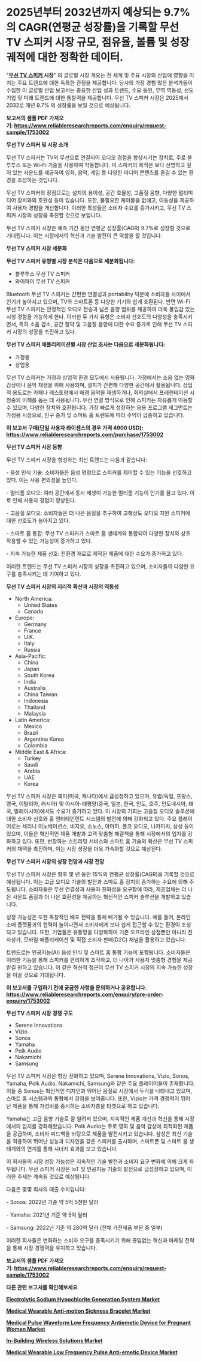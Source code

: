 <p><h1>2025년부터 2032년까지 예상되는 9.7%의 CAGR(연평균 성장률)을 기록할 무선 TV 스피커 시장 규모, 점유율, 볼륨 및 성장 궤적에 대한 정확한 데이터.</h1></p><p>"<strong><a href="https://www.reliableresearchreports.com/wireless-tv-speaker-r1753002?utm_campaign=105&utm_medium=7&utm_source=Github&utm_content=ia&utm_term=14032025&utm_id=wireless-tv-speaker">무선 TV 스피커&nbsp;</a></strong><strong>시장</strong>" 의 글로벌 시장 개요는 전 세계 및 주요 시장의 산업에 영향을 미치는 주요 트렌드에 대한 독특한 관점을 제공합니다. 당사의 가장 경험 많은 분석가들이 수집한 이 글로벌 산업 보고서는 중요한 산업 성과 트렌드, 수요 동인, 무역 역동성, 선도 기업 및 미래 트렌드에 대한 통찰력을 제공합니다. 무선 TV 스피커 시장은 2025에서 2032로 매년 9.7% 의 성장률을 보일 것으로 예상됩니다.&nbsp;</p>
<p><strong>보고서의 샘플 PDF 가져오기:&nbsp;<a href="https://www.reliableresearchreports.com/enquiry/request-sample/1753002?utm_campaign=105&utm_medium=7&utm_source=Github&utm_content=ia&utm_term=14032025&utm_id=wireless-tv-speaker">https://www.reliableresearchreports.com/enquiry/request-sample/1753002</a></strong></p>
<p><strong>무선 TV 스피커 및 시장 소개</strong></p>
<p><p>무선 TV 스피커는 TV와 무선으로 연결되어 오디오 경험을 향상시키는 장치로, 주로 블루투스 또는 Wi-Fi 기술을 사용하여 작동합니다. 이 스피커의 목적은 보다 선명하고 깊이 있는 사운드를 제공하여 영화, 음악, 게임 등 다양한 미디어 콘텐츠를 즐길 수 있는 환경을 조성하는 것입니다.</p><p>무선 TV 스피커의 장점으로는 설치의 용이성, 공간 효율성, 고품질 음향, 다양한 멀티미디어 장치와의 호환성 등이 있습니다. 또한, 불필요한 케이블을 없애고, 이동성을 제공하여 사용자 경험을 개선합니다. 이러한 특성들은 소비자 수요를 증가시키고, 무선 TV 스피커 시장의 성장을 촉진할 것으로 보입니다.</p><p>무선 TV 스피커 시장은 예측 기간 동안 연평균 성장률(CAGR) 9.7%로 성장할 것으로 기대됩니다. 이는 시장에서의 혁신과 기술 발전이 큰 역할을 할 것입니다.</p></p>
<p><strong>무선 TV 스피커 시장 세분화</strong></p>
<p><strong>무선 TV 스피커 유형별 시장 분석은 다음으로 세분화됩니다:</strong></p>
<p><ul><li>블루투스 무선 TV 스피커</li><li>와이파이 무선 TV 스피커</li></ul></p>
<p><p>Bluetooth 무선 TV 스피커는 간편한 연결성과 portability 덕분에 소비자들 사이에서 인기가 높아지고 있으며, TV와 스마트폰 등 다양한 기기와 쉽게 호환된다. 반면 Wi-Fi 무선 TV 스피커는 안정적인 오디오 전송과 넓은 음향 범위를 제공하여 더욱 몰입감 있는 시청 경험을 가능하게 한다. 이러한 두 가지 유형은 소비자 선호도의 다양성을 충족시키면서, 특히 소음 감소, 공간 절약 및 고음질 음향에 대한 수요 증가로 인해 무선 TV 스피커 시장의 성장을 촉진하고 있다.</p></p>
<p><strong>무선 TV 스피커 애플리케이션별 시장 산업 조사는 다음으로 세분화됩니다:</strong></p>
<p><ul><li>가정용</li><li>상업용</li></ul></p>
<p><p>무선 TV 스피커는 가정과 상업적 환경 모두에서 사용됩니다. 가정에서는 소음 없는 영화 감상이나 음악 재생을 위해 사용되며, 설치가 간편해 다양한 공간에서 활용됩니다. 상업적 용도로는 카페나 레스토랑에서 배경 음악을 재생하거나, 회의실에서 프레젠테이션 시 청중의 이해를 돕는 데 사용됩니다. 무선 연결 방식으로 인해 스피커는 자유롭게 이동할 수 있으며, 다양한 장치와 호환됩니다. 가장 빠르게 성장하는 응용 프로그램 세그먼트는 가정용 시장으로, 인구 증가 및 스마트 홈 트렌드에 따라 수익이 급증하고 있습니다.</p></p>
<p><strong>이 보고서 구매(단일 사용자 라이센스의 경우 가격 4900 USD): <a href="https://www.reliableresearchreports.com/purchase/1753002?utm_campaign=105&utm_medium=7&utm_source=Github&utm_content=ia&utm_term=14032025&utm_id=wireless-tv-speaker">https://www.reliableresearchreports.com/purchase/1753002</a></strong></p>
<p><strong>무선 TV 스피커 시장 동향</strong></p>
<p><p>무선 TV 스피커 시장을 형성하는 최신 트렌드는 다음과 같습니다:</p><p>- 음성 인식 기술: 소비자들은 음성 명령으로 스피커를 제어할 수 있는 기능을 선호하고 있다. 이는 사용 편의성을 높인다.</p><p>- 멀티룸 오디오: 여러 공간에서 동시 재생이 가능한 멀티룸 기능이 인기를 끌고 있다. 이로 인해 사용자 경험이 향상된다.</p><p>- 고음질 오디오: 소비자들은 더 나은 음질을 추구하여 고해상도 오디오 지원 스피커에 대한 선호도가 높아지고 있다.</p><p>- 스마트 홈 통합: 무선 TV 스피커가 스마트 홈 생태계와 통합되어 다양한 장치와 상호작용할 수 있는 가능성이 증가하고 있다.</p><p>- 지속 가능한 제품 선호: 친환경 재료로 제작된 제품에 대한 수요가 증가하고 있다.</p><p>이러한 트렌드는 무선 TV 스피커 시장의 성장을 촉진하고 있으며, 소비자들의 다양한 요구를 충족시키는 데 기여하고 있다.</p></p>
<p><strong>무선 TV 스피커 시장의 지리적 확산과 시장의 역동성</strong></p>
<p><ul>
    <li>
        North America:
        <ul>
            <li>United States</li>
            <li>Canada</li>
        </ul>
    </li>
    <li>
        Europe:
        <ul>
            <li>Germany</li>
            <li>France</li>
            <li>U.K.</li>
            <li>Italy</li>
            <li>Russia</li>
        </ul>
    </li>
    <li>
        Asia-Pacific:
        <ul>
            <li>China</li>
            <li>Japan</li>
            <li>South Korea</li>
            <li>India</li>
            <li>Australia</li>
            <li>China Taiwan</li>
            <li>Indonesia</li>
            <li>Thailand</li>
            <li>Malaysia</li>
        </ul>
    </li>
    <li>
        Latin America:
        <ul>
            <li>Mexico</li>
            <li>Brazil</li>
            <li>Argentina Korea</li>
            <li>Colombia</li>
        </ul>
    </li>
    <li>
        Middle East & Africa:
        <ul>
            <li>Turkey</li>
            <li>Saudi</li>
            <li>Arabia</li>
            <li>UAE</li>
            <li>Korea</li>
        </ul>
    </li>
    </ul></p>
<p><p>무선 TV 스피커 시장은 북미(미국, 캐나다)에서 급성장하고 있으며, 유럽(독일, 프랑스, 영국, 이탈리아, 러시아) 및 아시아-태평양(중국, 일본, 한국, 인도, 호주, 인도네시아, 태국, 말레이시아)에서도 수요가 증가하고 있다. 이 시장의 기회는 고음질 오디오 솔루션에 대한 소비자 선호와 홈 엔터테인먼트 시스템의 발전에 의해 강화되고 있다. 주요 플레이어로는 세리니 이노베이션스, 비지오, 소노스, 야마하, 폴크 오디오, 나카미치, 삼성 등이 있으며, 이들은 혁신적인 제품 개발과 고객 맞춤형 해결책을 통해 시장에서의 입지를 강화하고 있다. 또한, 번창하는 스트리밍 서비스와 스마트 홈 기술의 확산은 무선 TV 스피커의 채택을 촉진하며, 이는 시장 성장을 더욱 가속화할 것으로 예상된다.</p></p>
<p><strong>무선 TV 스피커 시장의 성장 전망과 시장 전망</strong></p>
<p><p>무선 TV 스피커 시장은 향후 몇 년 동안 15%의 연평균 성장률(CAGR)을 기록할 것으로 예상됩니다. 이는 고급 오디오 기술의 발전과 스마트 홈 장치의 증가하는 수요에 의해 주도됩니다. 소비자들은 무선 연결성과 사용자 친화성을 요구함에 따라, 제조업체는 더 나은 사운드 품질과 더 나은 호환성을 제공하는 혁신적인 스피커 솔루션을 개발하고 있습니다.</p><p>성장 가능성은 또한 독창적인 배포 전략을 통해 배가될 수 있습니다. 예를 들어, 온라인 소매 플랫폼과의 협력이 늘어나면서 소비자에게 보다 쉽게 접근할 수 있는 환경이 조성되고 있습니다. 또한, 기업들은 유통망을 다양화하여 기존 오프라인 상점뿐만 아니라 전자상가, 모바일 애플리케이션 및 직접 소비자 판매(D2C) 채널을 활용하고 있습니다.</p><p>트렌드로는 인공지능(AI) 음성 인식 및 스마트 홈 통합 기능이 포함됩니다. 소비자들은 이러한 기능을 통해 스피커를 편리하게 조작하고, 더 나아가 사용자 맞춤형 경험을 제공받길 원하고 있습니다. 이 같은 혁신적 접근이 무선 TV 스피커 시장의 지속 가능한 성장을 이끌 것으로 기대됩니다.</p></p>
<p><strong>이 보고서를 구입하기 전에 궁금한 사항을 문의하거나 공유합니다. <a href="https://www.reliableresearchreports.com/enquiry/pre-order-enquiry/1753002?utm_campaign=105&utm_medium=7&utm_source=Github&utm_content=ia&utm_term=14032025&utm_id=wireless-tv-speaker">https://www.reliableresearchreports.com/enquiry/pre-order-enquiry/1753002</a></strong></p>
<p><strong>무선 TV 스피커 시장 경쟁 구도</strong></p>
<p><ul><li>Serene Innovations</li><li>Vizio</li><li>Sonos</li><li>Yamaha</li><li>Polk Audio</li><li>Nakamichi</li><li>Samsung</li></ul></p>
<p><p>무선 TV 스피커 시장은 항상 진화하고 있으며, Serene Innovations, Vizio, Sonos, Yamaha, Polk Audio, Nakamichi, Samsung와 같은 주요 플레이어들이 존재합니다. 이들 중 Sonos는 혁신적인 디자인과 뛰어난 음질로 시장에서 두각을 나타내고 있으며, 스마트 홈 시스템과의 통합에서 강점을 보여줍니다. 또한, Vizio는 가격 경쟁력이 뛰어난 제품을 통해 가성비를 중시하는 소비자층을 타겟으로 하고 있습니다.</p><p>Yamaha는 고급 음향 기술로 잘 알려져 있으며, 지속적인 제품 개선과 혁신을 통해 시장에서의 입지를 강화해왔습니다. Polk Audio는 주로 영화 및 음악 감상에 최적화된 제품을 공급하며, 소비자 피드백을 바탕으로 제품을 발전시키고 있습니다. 삼성은 최신 기술을 적용하여 뛰어난 성능과 디자인을 갖춘 스피커를 출시하며, 스마트폰 및 스마트 홈 생태계와의 연계를 통해 시너지 효과를 보고 있습니다.</p><p>이 회사들의 시장 성장 가능성은 지속적인 기술 발전과 소비자 요구 변화에 의해 크게 좌우됩니다. 무선 스피커 시장은 IoT 및 인공지능 기술의 발전으로 급성장하고 있으며, 이러한 추세는 계속될 것으로 예상됩니다.</p><p>다음은 몇몇 회사의 매출 수치입니다:</p><p>- Sonos: 2022년 기준 약 5억 5천만 달러</p><p>- Yamaha: 2021년 기준 약 5억 달러</p><p>- Samsung: 2022년 기준 약 280억 달러 (전체 가전제품 부문 중 일부) </p><p>이러한 회사들은 변화하는 소비자 요구를 충족시키기 위해 끊임없는 혁신과 마케팅 전략을 통해 시장 경쟁력을 유지하고 있습니다.</p></p>
<p><strong>보고서의 샘플 PDF 가져오기:&nbsp;<a href="https://www.reliableresearchreports.com/enquiry/request-sample/1753002?utm_campaign=105&utm_medium=7&utm_source=Github&utm_content=ia&utm_term=14032025&utm_id=wireless-tv-speaker">https://www.reliableresearchreports.com/enquiry/request-sample/1753002</a></strong></p>
<p><strong></strong></p>
<p><strong></strong></p>
<p><strong></strong></p>
<p><strong></strong></p>
<p><strong>다른 관련 보고서를 확인해보세요</strong></p>
<p><strong><p><a href="https://github.com/zakkistuey/Market-Research-Report-List-1/blob/main/electrolytic-sodium-hypochlorite-generation-system-market.md?utm_campaign=105&utm_medium=7&utm_source=Github&utm_content=ia&utm_term=14032025&utm_id=wireless-tv-speaker">Electrolytic Sodium Hypochlorite Generation System Market</a></p><p><a href="https://github.com/pilukypalis/Market-Research-Report-List-1/blob/main/medical-wearable-anti-motion-sickness-bracelet-market.md?utm_campaign=105&utm_medium=7&utm_source=Github&utm_content=ia&utm_term=14032025&utm_id=wireless-tv-speaker">Medical Wearable Anti-motion Sickness Bracelet Market</a></p><p><a href="https://github.com/siertnamba7u/Market-Research-Report-List-1/blob/main/medical-pulse-waveform-low-frequency-antiemetic-device-for-pregnant-women-market.md?utm_campaign=105&utm_medium=7&utm_source=Github&utm_content=ia&utm_term=14032025&utm_id=wireless-tv-speaker">Medical Pulse Waveform Low Frequency Antiemetic Device for Pregnant Women Market</a></p><p><a href="https://github.com/jugutstam/Market-Research-Report-List-1/blob/main/in-building-wireless-solutions-market.md?utm_campaign=105&utm_medium=7&utm_source=Github&utm_content=ia&utm_term=14032025&utm_id=wireless-tv-speaker">In-Building Wireless Solutions Market</a></p><p><a href="https://github.com/boyertrull4r/Market-Research-Report-List-1/blob/main/medical-wearable-low-frequency-pulse-anti-emetic-device-market.md?utm_campaign=105&utm_medium=7&utm_source=Github&utm_content=ia&utm_term=14032025&utm_id=wireless-tv-speaker">Medical Wearable Low Frequency Pulse Anti-emetic Device Market</a></p></strong></p>
<p></p>